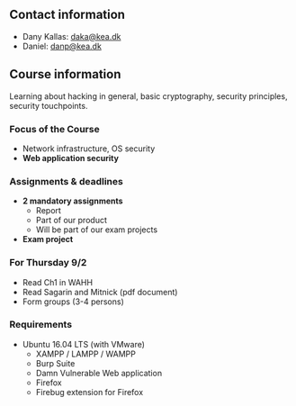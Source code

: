## Contact information

- Dany Kallas: daka@kea.dk
- Daniel: danp@kea.dk

## Course information

Learning about hacking in general, basic cryptography, security principles, security touchpoints.

### Focus of the Course

- Network infrastructure, OS security
- **Web application security**

### Assignments & deadlines

- **2 mandatory assignments**
	- Report
	- Part of our product
	- Will be part of our exam projects
- **Exam project**

### For Thursday 9/2

- Read Ch1 in WAHH
- Read Sagarin and Mitnick (pdf document)
- Form groups (3-4 persons)	

### Requirements

  - Ubuntu 16.04 LTS (with VMware)
	- XAMPP / LAMPP / WAMPP
	- Burp Suite
	- Damn Vulnerable Web application
	- Firefox
	- Firebug extension for Firefox
